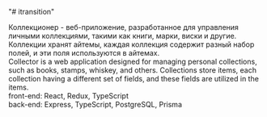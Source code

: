 "# itransition" 

Коллекционер - веб-приложение, разработанное  для управления личными коллекциями, такими как книги, марки, виски и другие.
<br/>
Коллекции хранят айтемы, каждая коллекция содержит разный набор полей, и эти поля используются в айтемах.
<br/>
Collector is a web application designed for managing personal collections, such as books, stamps, whiskey, and others. Collections store items, each collection having a different set of fields, and these fields are utilized in the items.
<br/>
front-end: React, Redux, TypeScript 
<br/>
back-end: Express, TypeScript, PostgreSQL, Prisma